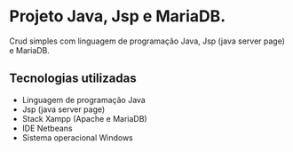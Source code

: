 # Projeto Java, Jsp e MariaDB.

Crud simples com linguagem de programação Java, Jsp (java server page) e MariaDB.

## Tecnologias utilizadas

* Linguagem de programação Java
* Jsp (java server page)
* Stack Xampp (Apache e MariaDB)
* IDE Netbeans
* Sistema operacional Windows
